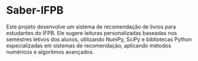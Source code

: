 # Saber-IFPB
Este projeto desenvolve um sistema de recomendação de livros para estudantes do IFPB. Ele sugere leituras personalizadas baseadas nos semestres letivos dos alunos, utilizando NumPy, SciPy e bibliotecas Python especializadas em sistemas de recomendação, aplicando métodos numéricos e algoritmos avançados.
